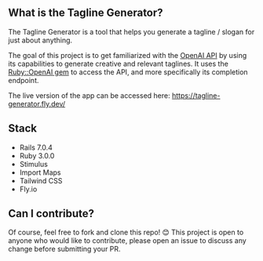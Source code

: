 ## What is the Tagline Generator?

The Tagline Generator is a tool that helps you generate a tagline / slogan for just about anything.

The goal of this project is to get familiarized with the [OpenAI API](https://openai.com/api) by using its capabilities to generate creative and relevant taglines. It uses the [Ruby::OpenAI gem](https://github.com/alexrudall/ruby-openai) to access the API, and more specifically its completion endpoint.

The live version of the app can be accessed here: https://tagline-generator.fly.dev/

## Stack

* Rails 7.0.4
* Ruby 3.0.0
* Stimulus
* Import Maps
* Tailwind CSS
* Fly.io

## Can I contribute?

Of course, feel free to fork and clone this repo! 😊 This project is open to anyone who would like to contribute, please open an issue to discuss any change before submitting your PR.
